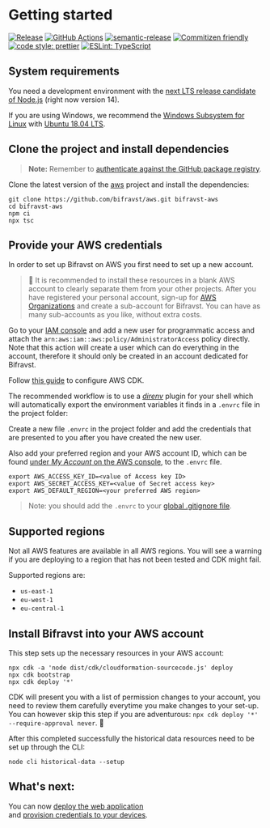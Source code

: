 # Getting started

[![Release](https://img.shields.io/github/v/release/bifravst/aws.svg)](https://github.com/bifravst/aws/releases)
[![GitHub Actions](https://github.com/bifravst/aws/workflows/Test%20and%20Release/badge.svg)](https://github.com/bifravst/aws/actions)
[![semantic-release](https://img.shields.io/badge/%20%20%F0%9F%93%A6%F0%9F%9A%80-semantic--release-e10079.svg)](https://github.com/semantic-release/semantic-release)
[![Commitizen friendly](https://img.shields.io/badge/commitizen-friendly-brightgreen.svg)](http://commitizen.github.io/cz-cli/)
[![code style: prettier](https://img.shields.io/badge/code_style-prettier-ff69b4.svg)](https://github.com/prettier/prettier/)
[![ESLint: TypeScript](https://img.shields.io/badge/ESLint-TypeScript-blue.svg)](https://github.com/typescript-eslint/typescript-eslint)

## System requirements

You need a development environment with the
[next LTS release candidate of Node.js](https://nodejs.org/en/about/releases/)
(right now version 14).

If you are using Windows, we recommend the
[Windows Subsystem for Linux](https://docs.microsoft.com/en-us/windows/wsl/install-win10)
with
[Ubuntu 18.04 LTS](https://www.microsoft.com/nb-no/p/ubuntu-1804-lts/9n9tngvndl3q?rtc=1).

## Clone the project and install dependencies

> **Note:** Remember to
> [authenticate against the GitHub package registry](../guides/GitHubRegistry.md).

Clone the latest version of the [aws](https://github.com/bifravst/aws) project
and install the dependencies:

    git clone https://github.com/bifravst/aws.git bifravst-aws
    cd bifravst-aws
    npm ci
    npx tsc

## Provide your AWS credentials

In order to set up Bifravst on AWS you first need to set up a new account.

> 🚨 It is recommended to install these resources in a blank AWS account to
> clearly separate them from your other projects. After you have registered your
> personal account, sign-up for
> [AWS Organizations](https://aws.amazon.com/organizations/) and create a
> sub-account for Bifravst. You can have as many sub-accounts as you like,
> without extra costs.

Go to your
[IAM console](https://console.aws.amazon.com/iam/home?region=us-east-1#/home)
and add a new user for programmatic access and attach the
`arn:aws:iam::aws:policy/AdministratorAccess` policy directly. Note that this
action will create a user which can do everything in the account, therefore it
should only be created in an account dedicated for Bifravst.

Follow
[this guide](https://docs.aws.amazon.com/cdk/latest/guide/getting_started.html)
to configure AWS CDK.

The recommended workflow is to use a [_direnv_](https://direnv.net/) plugin for
your shell which will automatically export the environment variables it finds in
a `.envrc` file in the project folder:

Create a new file `.envrc` in the project folder and add the credentials that
are presented to you after you have created the new user.

Also add your preferred region and your AWS account ID, which can be found
[under _My Account_ on the AWS console](https://console.aws.amazon.com/billing/home?#/account),
to the `.envrc` file.

```
export AWS_ACCESS_KEY_ID=<value of Access key ID>
export AWS_SECRET_ACCESS_KEY=<value of Secret access key>
export AWS_DEFAULT_REGION=<your preferred AWS region>
```

> Note: you should add the `.envrc` to your
> [global .gitignore file](https://help.github.com/en/github/using-git/ignoring-files#create-a-global-gitignore).

## Supported regions

Not all AWS features are available in all AWS regions. You will see a warning if
you are deploying to a region that has not been tested and CDK might fail.

Supported regions are:

- `us-east-1`
- `eu-west-1`
- `eu-central-1`

## Install Bifravst into your AWS account

This step sets up the necessary resources in your AWS account:

    npx cdk -a 'node dist/cdk/cloudformation-sourcecode.js' deploy
    npx cdk bootstrap
    npx cdk deploy '*'

CDK will present you with a list of permission changes to your account, you need
to review them carefully everytime you make changes to your set-up. You can
however skip this step if you are adventurous:
`npx cdk deploy '*' --require-approval never`. 🤞

After this completed successfully the historical data resources need to be set
up through the CLI:

    node cli historical-data --setup

## What's next:

You can now [deploy the web application](../app/AWS.md)  
and [provision credentials to your devices](./DeviceCredentials.md).
